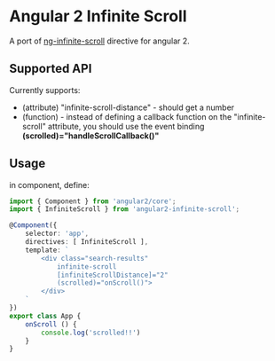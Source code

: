 # Angular 2 Infinite Scroll
A port of [ng-infinite-scroll](https://github.com/sroze/ngInfiniteScroll) directive for angular 2.

## Supported API
Currently supports:
* (attribute) "infinite-scroll-distance" - should get a number
* (function) - instead of defining a callback function on the "infinite-scroll" attribute, you should use the event binding **(scrolled)="handleScrollCallback()"**

## Usage
in component, define:

```typescript
import { Component } from 'angular2/core';
import { InfiniteScroll } from 'angular2-infinite-scroll';

@Component({
	selector: 'app',
	directives: [ InfiniteScroll ],
	template: `
		<div class="search-results"
		    infinite-scroll
		    [infiniteScrollDistance]="2"
		    (scrolled)="onScroll()">
		</div>
	`
})
export class App {
	onScroll () {
	    console.log('scrolled!!')
	}
}
```

